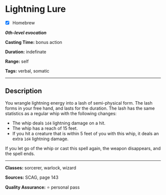 # Lightning Lure

- [x] Homebrew

***0th-level evocation***

**Casting Time:** bonus action

**Duration:** indefinate

**Range:** self

**Tags:** verbal, somatic

---

## Description
You wrangle lightning energy into a lash of semi-physical form.
The lash forms in your free hand, and lasts for the duration.
The lash has the same statistics as a regular whip with the following changes:
- The whip deals `1d4` lightning damage on a hit.
- The whip has a reach of 15 feet.
- If you hit a creature that is within 5 feet of you with this whip, it deals an extra `1d4` lightning damage.

If you let go of the whip or cast this spell again, the weapon disappears, and the spell ends.

---

**Classes:** sorcerer, warlock, wizard

**Sources:** SCAG, page 143

**Quality Assurance:** :star: personal pass
